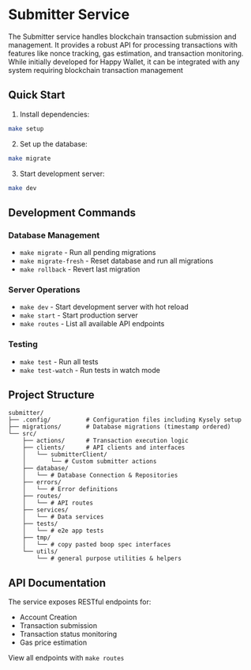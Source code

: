 # Submitter Service

The Submitter service handles blockchain transaction submission and management. It provides a robust API for processing transactions with features like nonce tracking, gas estimation, and transaction monitoring. While initially developed for Happy Wallet, it can be integrated with any system requiring blockchain transaction management

## Quick Start

1. Install dependencies:
```sh
make setup
```

2. Set up the database:
```sh
make migrate
```

3. Start development server:
```sh
make dev
```

## Development Commands

### Database Management
- `make migrate` - Run all pending migrations
- `make migrate-fresh` - Reset database and run all migrations
- `make rollback` - Revert last migration

### Server Operations
- `make dev` - Start development server with hot reload
- `make start` - Start production server
- `make routes` - List all available API endpoints

### Testing
- `make test` - Run all tests
- `make test-watch` - Run tests in watch mode

## Project Structure

```
submitter/
├── .config/          # Configuration files including Kysely setup
├── migrations/       # Database migrations (timestamp ordered)
└── src/
    ├── actions/      # Transaction execution logic
    ├── clients/      # API clients and interfaces
    │   └── submitterClient/
    │       └── # Custom submitter actions
    ├── database/
    │   └── # Database Connection & Repositories
    ├── errors/
    │   └── # Error definitions
    ├── routes/
    │   └── # API routes
    ├── services/
    │   └── # Data services
    ├── tests/
    │   └── # e2e app tests
    ├── tmp/
    │   └── # copy pasted boop spec interfaces
    └── utils/
        └── # general purpose utilities & helpers
```

## API Documentation

The service exposes RESTful endpoints for:
- Account Creation
- Transaction submission
- Transaction status monitoring
- Gas price estimation

View all endpoints with `make routes`
